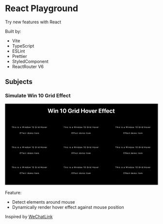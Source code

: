 # React Playground

Try new features with React

Built by:

- Vite
- TypeScript
- ESLint
- Prettier
- StyledComponent
- ReactRouter V6

## Subjects

### Simulate Win 10 Grid Effect

![win-10-grid](/assets/win-10-grid-demo.gif)

Feature:

- Detect elements around mouse
- Dynamically render hover effect against mouse position
  
Inspired by [WeChatLink](https://mp.weixin.qq.com/s/df4zDYQnpHKRZp34jIoRSA)
